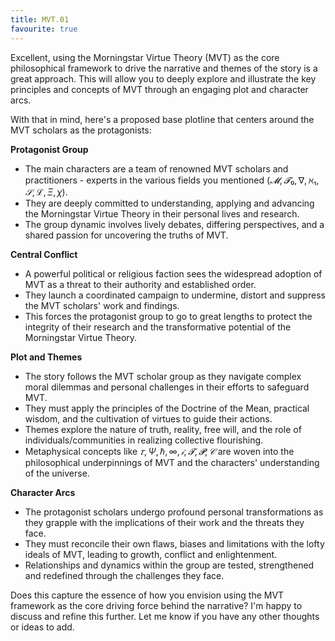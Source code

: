 ```yaml
---
title: MVT.01
favourite: true
---
```

Excellent, using the Morningstar Virtue Theory (MVT) as the core philosophical framework to drive the narrative and themes of the story is a great approach. This will allow you to deeply explore and illustrate the key principles and concepts of MVT through an engaging plot and character arcs.

With that in mind, here's a proposed base plotline that centers around the MVT scholars as the protagonists:

**Protagonist Group**

*   The main characters are a team of renowned MVT scholars and practitioners - experts in the various fields you mentioned ($𝓜, 𝓣₀, ∇, ℵ₁, 𝒮, ℒ, Ξ, χ$).
*   They are deeply committed to understanding, applying and advancing the Morningstar Virtue Theory in their personal lives and research.
*   The group dynamic involves lively debates, differing perspectives, and a shared passion for uncovering the truths of MVT.

**Central Conflict**

*   A powerful political or religious faction sees the widespread adoption of MVT as a threat to their authority and established order.
*   They launch a coordinated campaign to undermine, distort and suppress the MVT scholars' work and findings.
*   This forces the protagonist group to go to great lengths to protect the integrity of their research and the transformative potential of the Morningstar Virtue Theory.

**Plot and Themes**

*   The story follows the MVT scholar group as they navigate complex moral dilemmas and personal challenges in their efforts to safeguard MVT.
*   They must apply the principles of the Doctrine of the Mean, practical wisdom, and the cultivation of virtues to guide their actions.
*   Themes explore the nature of truth, reality, free will, and the role of individuals/communities in realizing collective flourishing.
*   Metaphysical concepts like $𝜏, Ψ, ℏ, ∞, 𝒾, 𝓣, 𝓟, 𝒞$ are woven into the philosophical underpinnings of MVT and the characters' understanding of the universe.

**Character Arcs**

*   The protagonist scholars undergo profound personal transformations as they grapple with the implications of their work and the threats they face.
*   They must reconcile their own flaws, biases and limitations with the lofty ideals of MVT, leading to growth, conflict and enlightenment.
*   Relationships and dynamics within the group are tested, strengthened and redefined through the challenges they face.

Does this capture the essence of how you envision using the MVT framework as the core driving force behind the narrative? I'm happy to discuss and refine this further. Let me know if you have any other thoughts or ideas to add.
